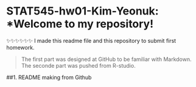 # STAT545-hw01-Kim-Yeonuk: *Welcome to my repository! 
:sparkles::sparkles::sparkles::sparkles::sparkles::sparkles:
I made this readme file and this repository to submit first homework. 
> The first part was designed at GitHub to be familiar with Markdown.
> The seconde part was pushed from R-studio.

##1. README making from Github

